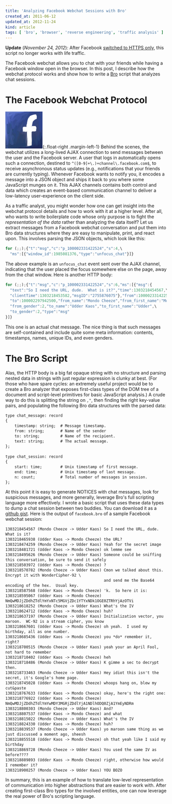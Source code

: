 ```yaml
---
title: 'Analyzing Facebook Webchat Sessions with Bro'
created_at: 2011-06-12
updated_at: 2012-11-24
kind: article
tags: [ 'bro', 'browser', 'reverse engineering', 'traffic analysis' ]
---
```


**Update** (*November 24, 2012*): After Facebook [switched to HTTPS
only](http://techcrunch.com/2012/11/18/facebook-https/), this script no longer
works with life traffic.

The Facebook webchat allows you to chat with your friends while having a
Facebook window open in the browser. In this post, I describe how the webchat
protocol works and show how to write a [Bro](http://www.bro-ids.org) script
that analyzes chat sessions.

The Facebook Webchat Protocol
=============================

![Facebook](fb-icon.png){:.float-right .margin-left-1}
Behind the scenes, the webchat utilizes a long-lived AJAX connection to
send messages between the user and the Facebook server. A user that logs in
automatically opens such a connection, destined to
`^([0-9]+\.)+channel\.facebook.com$`, to receive asynchronous status updates
(e.g., notifications that your friends are currently typing). Whenever Facebook
wants to notify you, it encodes a message into a JSON object and ships it back
to you where some JavaScript munges on it. This AJAX channels contains both
control and data which creates an event-based communication channel to deliver
a low-latency user-experience on the client side.

As a traffic analyst, you might wonder how one can get insight into the
webchat protocol details and how to work with it at a higher level. After all,
who wants to write boilerplate code whose only purpose is to fight the
*representation of the data* rather than analyzing the data itself? Let us
extract messages from a Facebook webchat conversation and put them into
Bro data structures where they are easy to manipulate, print, and react upon.
This involves parsing the JSON objects, which look like this:

``` javascript
for (;;);{"t":"msg","c":"p_100002331422524","s":4,\
  "ms":[{"window_id":1985081376,"type":"unfocus_chat"}]}
```

The above example is an `unfocus_chat` event sent over the AJAX channel,
indicating that the user placed the focus somewhere else on the page, away from
the chat window. Here is another HTTP body:

``` javascript
for (;;);{"t":"msg","c":"p_100002331422524","s":6,"ms":[{"msg":{
  "text":"So I need the URL, dude.  What is it?","time":1303218454567,\
  "clientTime":1303218453582,"msgID":"2755876075"},"from":100002331422524,\
  "to":100002297942500,"from_name":"Mondo Cheeze","from_first_name":"Mondo",\
  "from_gender":2,"to_name":"Udder Kaos","to_first_name":"Udder",\
  "to_gender":2,"type":"msg"
}]}
```

This one is an actual chat message. The nice thing is that such messages are
self-contained and include quite some meta information: contents, timestamps,
names, unique IDs, and even genders.

The Bro Script
==============

Alas, the HTTP body is a big fat opaque string with no structure and parsing
nested data in strings with just regular expression is clunky at best. (For
those who have spare cycles: an extremely useful project would be to create a
Bro analyzer that exposes first-class types of the DOM tree of a document and
script-level primitives for basic JavaScript analysis.) A crude way to do this
is splitting the string on `,"`, then finding the right key-value pairs, and
populating the following Bro data structures with the parsed data:

``` bro
type chat_message: record
{
    timestamp: string;  # Message timestamp.
    from: string;       # Name of the sender
    to: string;         # Name of the recipient.
    text: string;       # The actual message.
};

type chat_session: record
{
    start: time;        # Unix timestamp of first message.
    end: time;          # Unix timestamp of last message.
    n: count;           # Total number of messages in session.
};
```

At this point it is easy to generate NOTICES with chat messages, look for
suspicious messages, and more generally, leverage Bro's full scripting language
more effectively. I wrote a basic script that uses these data types to dump a
chat session between two buddies. You can download it as a [github
gist][facebook.bro]. Here is the output of `facebook.bro` of a sample Facebook
webchat session:

``` none
1303218454567 (Mondo Cheeze -> Udder Kaos) So I need the URL, dude.  What is it?
1303218465938 (Udder Kaos -> Mondo Cheeze) the URL?
1303218474259 (Mondo Cheeze -> Udder Kaos) Yeah for the secret image
1303218481721 (Udder Kaos -> Mondo Cheeze) ok lemme see
1303218495626 (Mondo Cheeze -> Udder Kaos) Someone could be sniffing this conversation, be sure to send it safely
1303218503972 (Udder Kaos -> Mondo Cheeze) ?
1303218570782 (Mondo Cheeze -> Udder Kaos) Cmon we talked about this.  Encrypt it with WonderCipher-92 \
                                           and send me the Base64 encoding of the hex.  Usual key.
1303218587568 (Udder Kaos -> Mondo Cheeze) 'k.  So here it is:
1303218595067 (Udder Kaos -> Mondo Cheeze) NmQwMDJjZDdhZTdlYmYxNTc5MGVjZDc1YTYxNDk1OGE0ZTRhYjAzOTVi
1303218618252 (Mondo Cheeze -> Udder Kaos) What's the IV
1303218624712 (Udder Kaos -> Mondo Cheeze) huh?
1303218637197 (Mondo Cheeze -> Udder Kaos) Initialization vector, you maroon.  WC-92 is a stream cipher, you know
1303218667601 (Udder Kaos -> Mondo Cheeze) oh yeah.  I used my birthday, all as one number.
1303218685436 (Udder Kaos -> Mondo Cheeze) you *do* remember it, right?
1303218700515 (Mondo Cheeze -> Udder Kaos) yeah your an April Fool, not hard to remember
1303218710402 (Udder Kaos -> Mondo Cheeze) heh
1303218718486 (Mondo Cheeze -> Udder Kaos) K gimme a sec to decrypt then.
1303218733463 (Mondo Cheeze -> Udder Kaos) Hey idiot this isn't the secret, it's Google's home page.
1303218745028 (Udder Kaos -> Mondo Cheeze) whoops hang on, blew my cut&paste
1303218767633 (Udder Kaos -> Mondo Cheeze) okay, here's the right one:
1303218776922 (Udder Kaos -> Mondo Cheeze) NmQwMDJjZDdhZTdlYmYwMDY3MGRjZDdlYjA1NDlhODQ0ZjA1YmEyNDRm
1303218800303 (Mondo Cheeze -> Udder Kaos) And?
1303218807537 (Udder Kaos -> Mondo Cheeze) and what
1303218815022 (Mondo Cheeze -> Udder Kaos) What's the IV
1303218824330 (Udder Kaos -> Mondo Cheeze) huh?
1303218839537 (Mondo Cheeze -> Udder Kaos) yo maroon same thing as we just discussed a moment ago, sheesh
1303218855518 (Udder Kaos -> Mondo Cheeze) oh that yeah like I said my birthday
1303218869728 (Mondo Cheeze -> Udder Kaos) You used the same IV as before????
1303218889893 (Udder Kaos -> Mondo Cheeze) right, otherwise how would I remember it?
1303218900257 (Mondo Cheeze -> Udder Kaos) YOU BOZO
```

In summary, this is an example of how to translate low-level representation of
communication into higher abstractions that are easier to work with. After
creating first-class Bro types for the involved entities, one can now leverage
the real power of Bro's scripting language.

[facebook.bro]: https://gist.github.com/4141216
